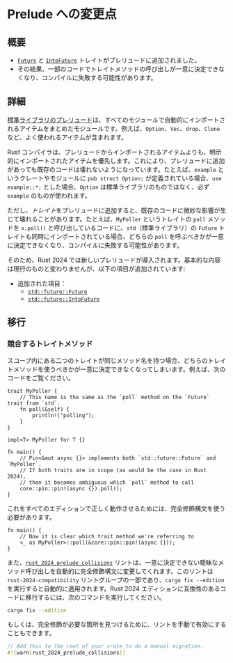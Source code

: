 <!-- 
# Changes to the prelude
-->

# Prelude への変更点

<!-- 
## Summary
-->

## 概要

<!-- 
- The [`Future`] and [`IntoFuture`] traits are now part of the prelude.
- This might make calls to trait methods ambiguous which could make some code fail to compile.
-->

- [`Future`] と [`IntoFuture`] トレイトがプレリュードに追加されました。
- その結果、一部のコードでトレイトメソッドの呼び出しが一意に決定できなくなり、コンパイルに失敗する可能性があります。

<!--
[`Future`]: ../../std/future/trait.Future.html
[`IntoFuture`]: ../../std/future/trait.IntoFuture.html
-->

[`Future`]: https://doc.rust-lang.org/std/future/trait.Future.html
[`IntoFuture`]: https://doc.rust-lang.org/std/future/trait.IntoFuture.html

<!-- 
## Details
-->

## 詳細

<!-- 
The [prelude of the standard library](../../std/prelude/index.html) is the module containing everything that is automatically imported in every module.
It contains commonly used items such as `Option`, `Vec`, `drop`, and `Clone`.
-->

[標準ライブラリのプレリュード](https://doc.rust-lang.org/std/prelude/index.html)は、すべてのモジュールで自動的にインポートされるアイテムをまとめたモジュールです。例えば、`Option`、`Vec`、`drop`、`Clone` など、よく使われるアイテムが含まれます。


<!-- 
The Rust compiler prioritizes any manually imported items over those from the prelude,
to make sure additions to the prelude will not break any existing code.
For example, if you have a crate or module called `example` containing a `pub struct Option;`,
then `use example::*;` will make `Option` unambiguously refer to the one from `example`;
not the one from the standard library.
-->

Rust コンパイラは、プレリュードからインポートされるアイテムよりも、明示的にインポートされたアイテムを優先します。これにより、プレリュードに追加があっても既存のコードは壊れないようになっています。たとえば、`example` というクレートやモジュールに `pub struct Option;` が定義されている場合、`use example::*;` とした場合、`Option` は標準ライブラリのものではなく、必ず `example` のものが使われます。

<!-- 
However, adding a _trait_ to the prelude can break existing code in a subtle way.
For example, a call to `x.poll()` which comes from a `MyPoller` trait might fail to compile if `std`'s `Future` is also imported, because the call to `poll` is now ambiguous and could come from either trait.
-->

ただし、*トレイト*をプレリュードに追加すると、既存のコードに微妙な影響が生じて壊れることがあります。たとえば、`MyPoller` というトレイトの `poll` メソッドを `x.poll()` と呼び出しているコードに、`std`（標準ライブラリ）の `Future` トレイトも同時にインポートされている場合、どちらの `poll` を呼ぶべきかが一意に決定できなくなり、コンパイルに失敗する可能性があります。

<!-- 
As a solution, Rust 2024 will use a new prelude.
It's identical to the current one, except for the following changes:
-->

そのため、Rust 2024 では新しいプレリュードが導入されます。基本的な内容は現行のものと変わりませんが、以下の項目が追加されています:

<!-- 
- Added:
-->
- 追加された項目：
    - [`std::future::Future`][`Future`]
    - [`std::future::IntoFuture`][`IntoFuture`]

<!-- 
## Migration
-->

## 移行

<!-- 
### Conflicting trait methods
-->

### 競合するトレイトメソッド

<!-- 
When two traits that are in scope have the same method name, it is ambiguous which trait method should be used. For example:
-->

スコープ内にある二つのトレイトが同じメソッド名を持つ場合、どちらのトレイトメソッドを使うべきかが一意に決定できなくなってしまいます。例えば、次のコードをご覧ください。

```rust,edition2021
trait MyPoller {
    // This name is the same as the `poll` method on the `Future` trait from `std`.
    fn poll(&self) {
        println!("polling");
    }
}

impl<T> MyPoller for T {}

fn main() {
    // Pin<&mut async {}> implements both `std::future::Future` and `MyPoller`.
    // If both traits are in scope (as would be the case in Rust 2024),
    // then it becomes ambiguous which `poll` method to call
    core::pin::pin!(async {}).poll();
}
```

<!-- 
We can fix this so that it works on all editions by using fully qualified syntax:
-->

これをすべてのエディションで正しく動作させるためには、完全修飾構文を使う必要があります。

```rust,ignore
fn main() {
    // Now it is clear which trait method we're referring to
    <_ as MyPoller>::poll(&core::pin::pin!(async {}));
}
```


<!--
The [`rust_2024_prelude_collisions`] lint will automatically modify any ambiguous method calls to use fully qualified syntax. This lint is part of the `rust-2024-compatibility` lint group, which will automatically be applied when running `cargo fix --edition`. To migrate your code to be Rust 2024 Edition compatible, run:
-->

また、[`rust_2024_prelude_collisions`] リントは、一意に決定できない曖昧なメソッド呼び出しを自動的に完全修飾構文に変更してくれます。このリントは `rust-2024-compatibility` リントグループの一部であり、`cargo fix --edition` を実行すると自動的に適用されます。Rust 2024 エディションに互換性のあるコードに移行するには、次のコマンドを実行してください。

```sh
cargo fix --edition
```

<!--
Alternatively, you can manually enable the lint to find places where these qualifications need to be added:
-->

もしくは、完全修飾が必要な箇所を見つけるために、リントを手動で有効にすることもできます。

```rust
// Add this to the root of your crate to do a manual migration.
#![warn(rust_2024_prelude_collisions)]
```

<!--
[`rust_2024_prelude_collisions`]: ../../rustc/lints/listing/allowed-by-default.html#rust-2024-prelude-collisions
-->

[`rust_2024_prelude_collisions`]: https://doc.rust-lang.org/rustc/lints/listing/allowed-by-default.html#rust-2024-prelude-collisions